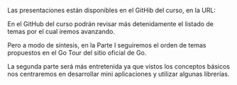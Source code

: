 Las presentaciones están disponibles en el GitHib del curso, en la URL:

En el GitHub del curso podrán revisar más detenidamente el listado de temas por el cual iremos avanzando.

Pero a modo de síntesis, en la Parte I seguiremos el orden de temas propuestos en el Go Tour del sitio oficial de Go.

La segunda parte será más entretenida ya que vistos los conceptos básicos nos centraremos en desarrollar mini aplicaciones y utilizar algunas librerías.
